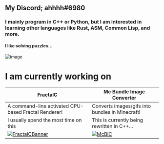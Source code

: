 ## My Discord; ahhhh#6980
### I mainly program in C++ or Python, but I am interested in learning other languages like Rust, ASM, Common Lisp, and more.
#### I like solving puzzles...
![image](https://projecteuler.net/profile/ahhhh6980.png)
# I am currently working on
| FractalC | Mc Bundle Image Converter |
|----------|---------------------------|
| A command-line activated CPU-based Fractal Renderer!| Converts images/gifs into bundles in Minecraft!|
|I usually spend the most time on this|This is currently being rewritten in C++...|
|[![FractalCBanner](https://ninja.dog/24RWVN.png)](https://github.com/ahhhh6980/FractalC)|[![McBIC](https://ninja.dog/jrUYHH.png)](https://github.com/ahhhh6980/McBundleImageConverter)|
